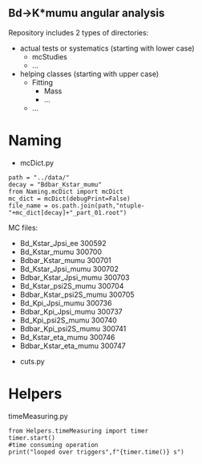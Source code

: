 ## Bd->K*mumu angular analysis

Repository includes 2 types of directories:
- actual tests or systematics (starting with lower case)
  - mcStudies
  - ...
- helping classes (starting with upper case)
  - Fitting
    - Mass
    - ...
  - ...  

# Naming
- mcDict.py
```
path = "../data/"
decay = "Bdbar_Kstar_mumu"
from Naming.mcDict import mcDict
mc_dict = mcDict(debugPrint=False)
file_name = os.path.join(path,"ntuple-"+mc_dict[decay]+"_part_01.root")
``` 
MC files:
* Bd_Kstar_Jpsi_ee 300592
* Bd_Kstar_mumu 300700
* Bdbar_Kstar_mumu 300701
* Bd_Kstar_Jpsi_mumu 300702
* Bdbar_Kstar_Jpsi_mumu 300703
* Bd_Kstar_psi2S_mumu 300704
* Bdbar_Kstar_psi2S_mumu 300705
* Bd_Kpi_Jpsi_mumu 300736
* Bdbar_Kpi_Jpsi_mumu 300737
* Bd_Kpi_psi2S_mumu 300740
* Bdbar_Kpi_psi2S_mumu 300741
* Bd_Kstar_eta_mumu 300746
* Bdbar_Kstar_eta_mumu 300747

- cuts.py

# Helpers
timeMeasuring.py
```
from Helpers.timeMeasuring import timer
timer.start()
#time consuming operation
print("looped over triggers",f"{timer.time()} s")
```